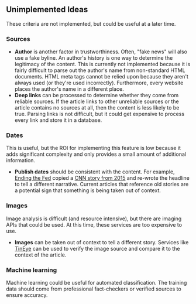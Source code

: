 ## Unimplemented Ideas

These criteria are not implemented, but could be useful at a later time.

### Sources

- **Author** is another factor in trustworthiness.  Often, "fake news" will also use a fake byline. An author's history is one way to determine the legitimacy of the content. This is currently not implemented because it is fairly difficult to parse out the author's name from non-standard HTML documents. HTML meta tags cannot be relied upon because they aren't always used (or they're used incorrectly). Furthermore, every website places the author's name in a different place.
- **Deep links** can be processed to determine whether they come from reliable sources. If the article links to other unreliable sources or the article contains no sources at all, then the content is less likely to be true.  Parsing links is not difficult, but it could get expensive to process every link and store it in a database.

### Dates

This is useful, but the ROI for implementing this feature is low because it adds significant complexity and only provides a small amount of additional information.

- **Publish dates** should be consistent with the content. For example, [Ending the Fed](http://endingthefed.com/since-donald-trump-won-the-presidency-ford-shifts-truck-production-from-mexico-to-ohio.html) copied a [CNN story from 2015](http://money.cnn.com/2015/08/13/news/companies/ford-truck-mexico-ohio/) and re-wrote the headline to tell a different narrative.  Current articles that reference old stories are a potential sign that something is being taken out of context.

### Images

Image analysis is difficult (and resource intensive), but there are imaging APIs that could be used. At this time, these services are too expensive to use.

- **Images** can be taken out of context to tell a different story. Services like [TinEye](https://www.tineye.com/) can be used to verify the image source and compare it to the context of the article.

### Machine learning

Machine learning could be useful for automated classification.  The training data should come from professional fact-checkers or verified sources to ensure accuracy.
